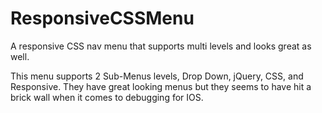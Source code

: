 # ResponsiveCSSMenu
A responsive CSS nav menu that supports multi levels and looks great as well. 

This menu supports 2 Sub-Menus levels, Drop Down, jQuery, CSS, and Responsive. 
They have great looking menus but they seems to have hit a brick wall when it comes to debugging for IOS. 
